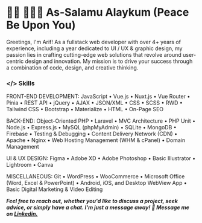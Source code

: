 # 👋🏾 👩🏾‍💻 As-Salamu Alaykum (Peace Be Upon You)
Greetings, I'm Arif! As a fullstack web developer with over 4+ years of experience, including a year dedicated to UI / UX & graphic design, my passion lies in crafting cutting-edge web solutions that revolve around user-centric design and innovation. My mission is to drive your success through a combination of code, design, and creative thinking.
 

### **</> Skills**
FRONT-END DEVELOPMENT: JavaScript • Vue.js • Nuxt.js • Vue Router • Pinia • REST API • jQuery • AJAX • JSON/XML • CSS • SCSS • RWD • Tailwind CSS • Bootstrap • Materialize • HTML • On-Page SEO

BACK-END: Object-Oriented PHP • Laravel • MVC Architecture • PHP Unit • Node.js • Express.js • MySQL (phpMyAdmin) • SQLite • MongoDB • Firebase • Testing & Debugging • Content Delivery Network (CDN) • Apache • Nginx • Web Hosting Management (WHM & cPanel) • Domain Management

UI & UX DESIGN: Figma • Adobe XD • Adobe Photoshop • Basic Illustrator • Lightroom • Canva

MISCELLANEOUS: Git • WordPress • WooCommerce • Microsoft Office (Word, Excel & PowerPoint) • Android, iOS, and Desktop WebView App • Basic Digital Marketing & Video Editing


***Feel free to reach out, whether you'd like to discuss a project, seek advice, or simply have a chat. I'm just a message away!
💬 Message me on [Linkedin.](https://www.linkedin.com/in/md-arif-hossain-akash/)***
